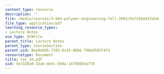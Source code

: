 ```yaml
---
content_type: resource
description: ''
file: /media/courses/3-064-polymer-engineering-fall-2003/5e7320a933abde4c594a14768854a770_lec_34.pdf
file_type: application/pdf
learning_resource_types:
- Lecture Notes
ocw_type: OCWFile
parent_title: Lecture Notes
parent_type: CourseSection
parent_uid: 8ee0e665-f202-6c43-88b6-7964d5837473
resourcetype: Document
title: lec_34.pdf
uid: 5e7320a9-33ab-de4c-594a-14768854a770
---
```

